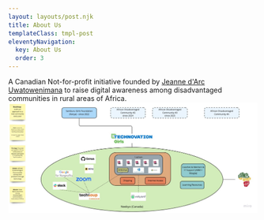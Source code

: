 ```yaml
---
layout: layouts/post.njk
title: About Us
templateClass: tmpl-post
eleventyNavigation:
  key: About Us
  order: 3
---
```


A Canadian Not-for-profit initiative founded by [Jeanne d'Arc Uwatowenimana](https://jeannedarc.io/) to raise digital awareness among disadvantaged communities in rural areas of Africa.
![Neebyo - Mission, Vision, Strategy, Goals, Roadmap](../img/Neebyo-Mission-Vision-Strategy-Goals-Roadmap.jpg)
